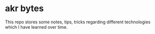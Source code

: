 # akr bytes

This repo stores some notes, tips, tricks  regarding different technologies which I have learned over time.
